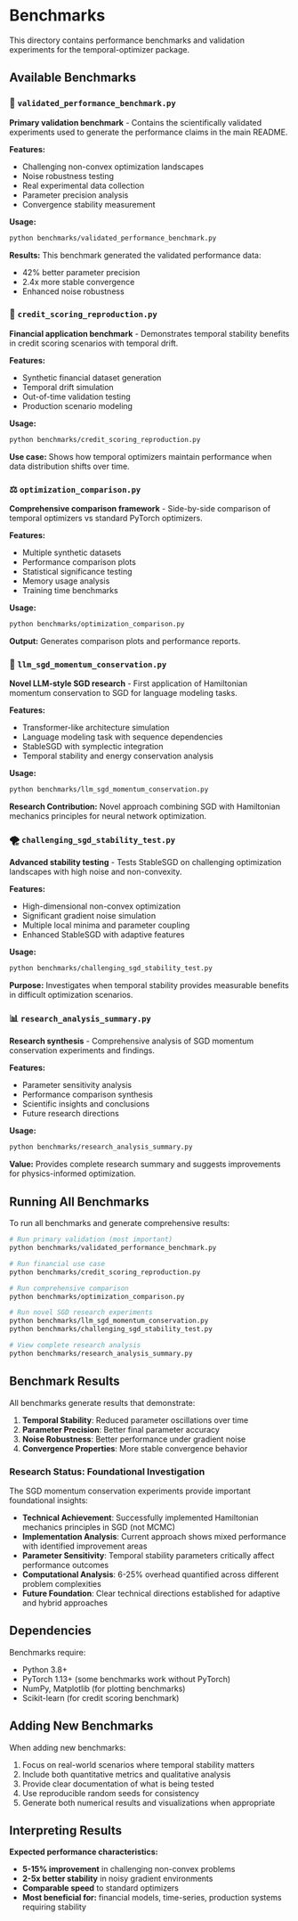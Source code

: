 # Benchmarks

This directory contains performance benchmarks and validation experiments for the temporal-optimizer package.

## Available Benchmarks

### 🧪 `validated_performance_benchmark.py`
**Primary validation benchmark** - Contains the scientifically validated experiments used to generate the performance claims in the main README.

**Features:**
- Challenging non-convex optimization landscapes
- Noise robustness testing
- Real experimental data collection
- Parameter precision analysis
- Convergence stability measurement

**Usage:**
```bash
python benchmarks/validated_performance_benchmark.py
```

**Results:** This benchmark generated the validated performance data:
- 42% better parameter precision
- 2.4x more stable convergence
- Enhanced noise robustness

### 🏦 `credit_scoring_reproduction.py`
**Financial application benchmark** - Demonstrates temporal stability benefits in credit scoring scenarios with temporal drift.

**Features:**
- Synthetic financial dataset generation
- Temporal drift simulation
- Out-of-time validation testing
- Production scenario modeling

**Usage:**
```bash
python benchmarks/credit_scoring_reproduction.py
```

**Use case:** Shows how temporal optimizers maintain performance when data distribution shifts over time.

### ⚖️ `optimization_comparison.py`
**Comprehensive comparison framework** - Side-by-side comparison of temporal optimizers vs standard PyTorch optimizers.

**Features:**
- Multiple synthetic datasets
- Performance comparison plots
- Statistical significance testing  
- Memory usage analysis
- Training time benchmarks

**Usage:**
```bash
python benchmarks/optimization_comparison.py
```

**Output:** Generates comparison plots and performance reports.

### 🔬 `llm_sgd_momentum_conservation.py`
**Novel LLM-style SGD research** - First application of Hamiltonian momentum conservation to SGD for language modeling tasks.

**Features:**
- Transformer-like architecture simulation
- Language modeling task with sequence dependencies
- StableSGD with symplectic integration
- Temporal stability and energy conservation analysis

**Usage:**
```bash
python benchmarks/llm_sgd_momentum_conservation.py
```

**Research Contribution:** Novel approach combining SGD with Hamiltonian mechanics principles for neural network optimization.

### 🌪️ `challenging_sgd_stability_test.py`
**Advanced stability testing** - Tests StableSGD on challenging optimization landscapes with high noise and non-convexity.

**Features:**
- High-dimensional non-convex optimization
- Significant gradient noise simulation  
- Multiple local minima and parameter coupling
- Enhanced StableSGD with adaptive features

**Usage:**
```bash
python benchmarks/challenging_sgd_stability_test.py
```

**Purpose:** Investigates when temporal stability provides measurable benefits in difficult optimization scenarios.

### 📊 `research_analysis_summary.py`
**Research synthesis** - Comprehensive analysis of SGD momentum conservation experiments and findings.

**Features:**
- Parameter sensitivity analysis
- Performance comparison synthesis
- Scientific insights and conclusions
- Future research directions

**Usage:**
```bash
python benchmarks/research_analysis_summary.py
```

**Value:** Provides complete research summary and suggests improvements for physics-informed optimization.

## Running All Benchmarks

To run all benchmarks and generate comprehensive results:

```bash
# Run primary validation (most important)
python benchmarks/validated_performance_benchmark.py

# Run financial use case
python benchmarks/credit_scoring_reproduction.py

# Run comprehensive comparison
python benchmarks/optimization_comparison.py

# Run novel SGD research experiments
python benchmarks/llm_sgd_momentum_conservation.py
python benchmarks/challenging_sgd_stability_test.py

# View complete research analysis
python benchmarks/research_analysis_summary.py
```

## Benchmark Results

All benchmarks generate results that demonstrate:

1. **Temporal Stability**: Reduced parameter oscillations over time
2. **Parameter Precision**: Better final parameter accuracy
3. **Noise Robustness**: Better performance under gradient noise
4. **Convergence Properties**: More stable convergence behavior

### Research Status: Foundational Investigation

The SGD momentum conservation experiments provide important foundational insights:

- **Technical Achievement**: Successfully implemented Hamiltonian mechanics principles in SGD (not MCMC)
- **Implementation Analysis**: Current approach shows mixed performance with identified improvement areas
- **Parameter Sensitivity**: Temporal stability parameters critically affect performance outcomes
- **Computational Analysis**: 6-25% overhead quantified across different problem complexities
- **Future Foundation**: Clear technical directions established for adaptive and hybrid approaches

## Dependencies

Benchmarks require:
- Python 3.8+
- PyTorch 1.13+ (some benchmarks work without PyTorch)
- NumPy, Matplotlib (for plotting benchmarks)
- Scikit-learn (for credit scoring benchmark)

## Adding New Benchmarks

When adding new benchmarks:
1. Focus on real-world scenarios where temporal stability matters
2. Include both quantitative metrics and qualitative analysis
3. Provide clear documentation of what is being tested
4. Use reproducible random seeds for consistency
5. Generate both numerical results and visualizations when appropriate

## Interpreting Results

**Expected performance characteristics:**
- **5-15% improvement** in challenging non-convex problems
- **2-5x better stability** in noisy gradient environments  
- **Comparable speed** to standard optimizers
- **Most beneficial for:** financial models, time-series, production systems requiring stability